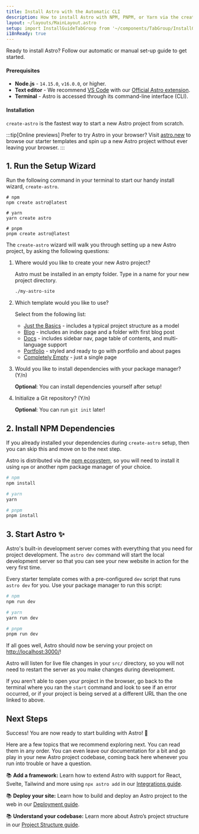 ```yaml
---
title: Install Astro with the Automatic CLI
description: How to install Astro with NPM, PNPM, or Yarn via the create-astro CLI tool.
layout: ~/layouts/MainLayout.astro
setup: import InstallGuideTabGroup from '~/components/TabGroup/InstallGuideTabGroup.astro';
i18nReady: true
---
```

Ready to install Astro? Follow our automatic or manual set-up guide to get started.

#### Prerequisites

- **Node.js** - `14.15.0`, `v16.0.0`, or higher.
- **Text editor** - We recommend [VS Code](https://code.visualstudio.com/) with our [Official Astro extension](https://marketplace.visualstudio.com/items?itemName=astro-build.astro-vscode).
- **Terminal** - Astro is accessed through its command-line interface (CLI).

<InstallGuideTabGroup />

#### Installation

`create-astro` is the fastest way to start a new Astro project from scratch.

:::tip[Online previews]
Prefer to try Astro in your browser? Visit [astro.new](https://astro.new/) to browse our starter templates and spin up a new Astro project without ever leaving your browser.
:::
## 1. Run the Setup Wizard

Run the following command in your terminal to start our handy install wizard, `create-astro`.

```shell
# npm
npm create astro@latest

# yarn
yarn create astro

# pnpm
pnpm create astro@latest
```

The `create-astro` wizard will walk you through setting up a new Astro project, by asking the following questions:

1. Where would you like to create your new Astro project?
    
    Astro must be installed in an empty folder. Type in a name for your new project directory.
    
    ```bash
    ./my-astro-site
    ```

1. Which template would you like to use?
    
    Select from the following list:
    - [Just the Basics](https://github.com/withastro/astro/tree/main/examples/basics) - includes a typical project structure as a model
    - [Blog](https://github.com/withastro/astro/tree/main/examples/blog) - includes an index page and a folder with first blog post
    - [Docs](https://github.com/withastro/astro/tree/main/examples/docs) - includes sidebar nav, page table of contents, and multi-language support
    - [Portfolio](https://github.com/withastro/astro/tree/main/examples/portfolio) - styled and ready to go with portfolio and about pages
    - [Completely Empty](https://github.com/withastro/astro/tree/main/examples/minimal) - just a single page


1. Would you like to install dependencies with your package manager? (Y/n)

    **Optional**: You can install dependencies yourself after setup!

1. Initialize a Git repository? (Y/n)

    **Optional**: You can run `git init` later!

<!-- You do not need to create a new directory for your project before running the wizard. As a part of setup, the `create-astro` wizard will ask you where your new project should live and will create a new folder for it if needed.

Before running, some package managers may prompt you to confirm that you want to install the latest version of `create-astro` (`create-astro@latest`). This is expected, and it is okay to accept this prompt so that the `create-astro` wizard can run on your machine. -->

## 2. Install NPM Dependencies

If you already installed your dependencies during `create-astro` setup, then you can skip this and move on to the next step.

Astro is distributed via the [npm ecosystem](https://www.npmjs.com/package/astro), so you will need to install it using `npm` or another npm package manager of your choice. 


```bash
# npm
npm install

# yarn
yarn

# pnpm
pnpm install
```

## 3. Start Astro ✨

Astro's built-in development server comes with everything that you need for project development. The `astro dev` command will start the local development server so that you can see your new website in action for the very first time.

Every starter template comes with a pre-configured `dev` script that runs `astro dev` for you. Use your package manager to run this script:

```bash
# npm
npm run dev

# yarn
yarn run dev

# pnpm
pnpm run dev
```

If all goes well, Astro should now be serving your project on [http://localhost:3000/](http://localhost:3000/)!

Astro will listen for live file changes in your `src/` directory, so you will not need to restart the server as you make changes during development.

If you aren't able to open your project in the browser, go back to the terminal where you ran the `start` command and look to see if an error occurred, or if your project is being served at a different URL than the one linked to above.

## Next Steps

Success! You are now ready to start building with Astro! 🥳

Here are a few topics that we recommend exploring next. You can read them in any order. You can even leave our documentation for a bit and go play in your new Astro project codebase, coming back here whenever you run into trouble or have a question.

📚 **Add a framework:** Learn how to extend Astro with support for React, Svelte, Tailwind and more using `npx astro add` in our [Integrations guide](/en/guides/integrations-guide/).

📚 **Deploy your site:** Learn how to build and deploy an Astro project to the web in our [Deployment guide](/en/guides/deploy/).

📚 **Understand your codebase:** Learn more about Astro’s project structure in our [Project Structure guide](/en/core-concepts/project-structure/).
